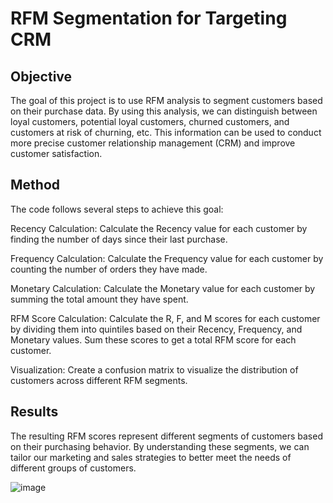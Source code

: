 # RFM Segmentation for Targeting CRM
## Objective
The goal of this project is to use RFM analysis to segment customers based on their purchase data. By using this analysis, we can distinguish between loyal customers, potential loyal customers, churned customers, and customers at risk of churning, etc. This information can be used to conduct more precise customer relationship management (CRM) and improve customer satisfaction.

## Method
The code follows several steps to achieve this goal:

Recency Calculation: Calculate the Recency value for each customer by finding the number of days since their last purchase.

Frequency Calculation: Calculate the Frequency value for each customer by counting the number of orders they have made.

Monetary Calculation: Calculate the Monetary value for each customer by summing the total amount they have spent.

RFM Score Calculation: Calculate the R, F, and M scores for each customer by dividing them into quintiles based on their Recency, Frequency, and Monetary values. Sum these scores to get a total RFM score for each customer.

Visualization: Create a confusion matrix to visualize the distribution of customers across different RFM segments.

## Results

The resulting RFM scores represent different segments of customers based on their purchasing behavior. By understanding these segments, we can tailor our marketing and sales strategies to better meet the needs of different groups of customers.

![image](https://github.com/githubinsu/RFM-Segmentation/assets/130045953/17e8d3cf-45d4-483e-b88d-79b95a5221e8)
